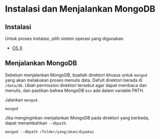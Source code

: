 # Instalasi dan Menjalankan MongoDB

## Instalasi

Untuk proses instalasi, pilih sistem operasi yang digunakan.

* [OS X](instalasi_os_x.md)


## Menjalankan MongoDB

Sebelum menjalankan MongoDB, buatlah direktori khusus untuk `mongod` yang akan melakukan proses menulis data. Defult direktori berada di `/data/db`. Ubah permission direktori tersebut agar dapat membaca dan menulis, dan pastikan bahwa MongoDB `bin` ada dalam variable PATH.


Jalankan `mongod`.

    mongod

Jika menginginkan menjalankan MongoDB pada direktori yang berbeda, dapat menambahkan `--dbpath`. 

    mongod --dbpath /folder/yang/akan/dipakai
